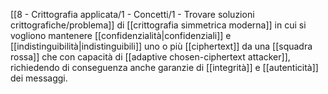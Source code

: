 [[8 - Crittografia applicata/1 - Concetti/1 - Trovare soluzioni crittografiche/problema]] di [[crittografia simmetrica moderna]] in cui si vogliono mantenere [[confidenzialità|confidenziali]] e [[indistinguibilità|indistinguibili]] uno o più [[ciphertext]] da una [[squadra rossa]] che con capacità di [[adaptive chosen-ciphertext attacker]], richiedendo di conseguenza anche garanzie di [[integrità]] e [[autenticità]] dei messaggi.